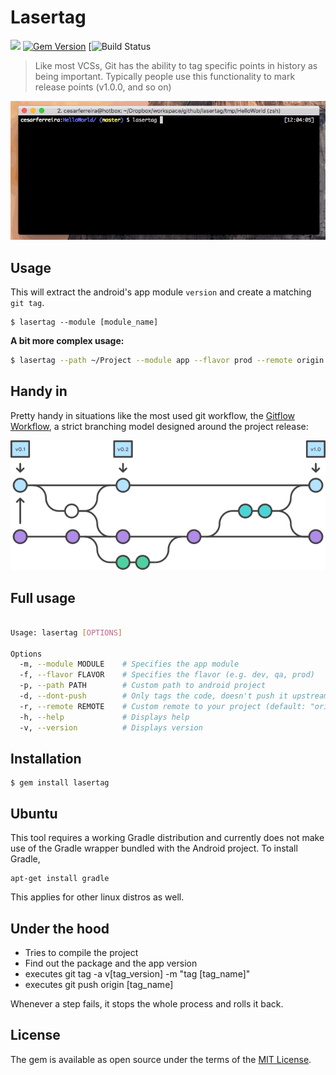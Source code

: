 # Lasertag

![](http://ruby-gem-downloads-badge.herokuapp.com/lasertag?type=total)
[![Gem Version](https://badge.fury.io/rb/lasertag.svg)](https://badge.fury.io/rb/lasertag) 
[![Build Status](https://travis-ci.org/cesarferreira/lasertag.svg?branch=master)

> Like most VCSs, Git has the ability to tag specific points in history as being important. Typically people use this functionality to mark release points (v1.0.0, and so on)

<!-- Match your CVS tags with your android versions with laser speed! -->

<p align="center">
<img src="extras/terminal.gif" />
</p>


## Usage

This will extract the android's app module `version` and create a matching `git tag`.

    $ lasertag --module [module_name]



<b>A bit more complex usage:</b>

```bash
$ lasertag --path ~/Project --module app --flavor prod --remote origin
```

## Handy in

Pretty handy in situations like the most used git workflow, the [Gitflow Workflow](https://www.atlassian.com/git/tutorials/comparing-workflows/gitflow-workflow), a strict branching model designed around the project release:

<p align="center">
<img src="extras/gitflow.png" />
</p>

## Full usage
```bash

Usage: lasertag [OPTIONS]

Options
  -m, --module MODULE    # Specifies the app module
  -f, --flavor FLAVOR    # Specifies the flavor (e.g. dev, qa, prod)
  -p, --path PATH        # Custom path to android project
  -d, --dont-push        # Only tags the code, doesn't push it upstream
  -r, --remote REMOTE    # Custom remote to your project (default: "origin")
  -h, --help             # Displays help
  -v, --version          # Displays version

```

## Installation

    $ gem install lasertag

## Ubuntu

This tool requires a working Gradle distribution and currently does not make use of the Gradle wrapper bundled with the Android project. To install Gradle,

    apt-get install gradle

This applies for other linux distros as well.

## Under the hood

- Tries to compile the project
- Find out the package and the app version
- executes git tag -a v[tag_version] -m "tag [tag_name]"
- executes git push origin [tag_name]

Whenever a step fails, it stops the whole process and rolls it back.

## License

The gem is available as open source under the terms of the [MIT License](http://opensource.org/licenses/MIT).


